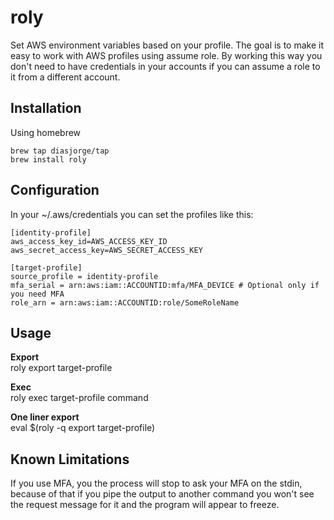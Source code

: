 # roly

Set AWS environment variables based on your profile.
The goal is to make it easy to work with AWS profiles using assume role.
By working this way you don't need to have credentials in your accounts
if you can assume a role to it from a different account.

## Installation

Using homebrew

```
brew tap diasjorge/tap
brew install roly
```

## Configuration

In your ~/.aws/credentials you can set the profiles like this:

```
[identity-profile]
aws_access_key_id=AWS_ACCESS_KEY_ID
aws_secret_access_key=AWS_SECRET_ACCESS_KEY

[target-profile]
source_profile = identity-profile
mfa_serial = arn:aws:iam::ACCOUNTID:mfa/MFA_DEVICE # Optional only if you need MFA
role_arn = arn:aws:iam::ACCOUNTID:role/SomeRoleName
```

## Usage

**Export**<br>
roly export target-profile

**Exec**<br>
roly exec target-profile command

**One liner export**<br>
eval $(roly -q export target-profile)


## Known Limitations

If you use MFA, you the process will stop to ask your MFA on the
stdin, because of that if you pipe the output to another command you
won't see the request message for it and the program will appear to
freeze.

